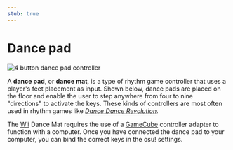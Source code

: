 ```yaml
---
stub: true
---
```


# Dance pad

![](img/dance-pad.jpg "4 button dance pad controller")

A **dance pad**, or **dance mat**, is a type of rhythm game controller that uses a player's feet placement as input. Shown below, dance pads are placed on the floor and enable the user to step anywhere from four to nine "directions" to activate the keys. These kinds of controllers are most often used in rhythm games like *[Dance Dance Revolution](https://en.wikipedia.org/wiki/Dance_Dance_Revolution)*.

The [Wii](https://en.wikipedia.org/wiki/Wii) Dance Mat requires the use of a [GameCube](https://en.wikipedia.org/wiki/GameCube) controller adapter to function with a computer. Once you have connected the dance pad to your computer, you can bind the correct keys in the osu! settings.
